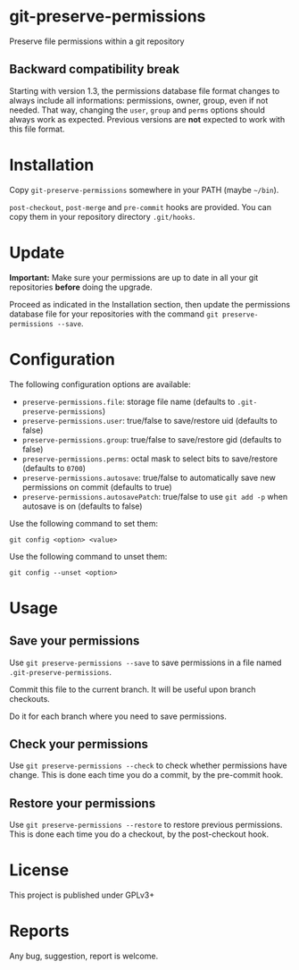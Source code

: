 git-preserve-permissions
========================

Preserve file permissions within a git repository

Backward compatibility break
----------------------------

Starting with version 1.3, the permissions database file format changes to always include all informations: permissions, owner, group, even if not needed. That way, changing the `user`, `group` and `perms` options should always work as expected. Previous versions are **not** expected to work with this file format.

Installation
============

Copy `git-preserve-permissions` somewhere in your PATH (maybe `~/bin`).

`post-checkout`, `post-merge` and `pre-commit` hooks are provided. You can copy them in your repository directory `.git/hooks`.

Update
======

**Important:** Make sure your permissions are up to date in all your git repositories **before** doing the upgrade.

Proceed as indicated in the Installation section, then update the permissions database file for your repositories with the command ``git preserve-permissions --save``.

Configuration
=============

The following configuration options are available:

 - `preserve-permissions.file`: storage file name (defaults to `.git-preserve-permissions`)
 - `preserve-permissions.user`: true/false to save/restore uid (defaults to false)
 - `preserve-permissions.group`: true/false to save/restore gid (defaults to false)
 - `preserve-permissions.perms`: octal mask to select bits to save/restore (defaults to `0700`)
 - `preserve-permissions.autosave`: true/false to automatically save new permissions on commit (defaults to true)
 - `preserve-permissions.autosavePatch`: true/false to use `git add -p` when autosave is on (defaults to false)

Use the following command to set them:

    git config <option> <value>

Use the following command to unset them:

    git config --unset <option>

Usage
=====

Save your permissions
---------------------
Use `git preserve-permissions --save` to save permissions in a file named `.git-preserve-permissions`.

Commit this file to the current branch. It will be useful upon branch checkouts.

Do it for each branch where you need to save permissions.

Check your permissions
----------------------
Use `git preserve-permissions --check` to check whether permissions have change. This is done each time you do a commit, by the pre-commit hook.

Restore your permissions
------------------------
Use `git preserve-permissions --restore` to restore previous permissions. This is done each time you do a checkout, by the post-checkout hook.

License
=======

This project is published under GPLv3+

Reports
=======

Any bug, suggestion, report is welcome.
